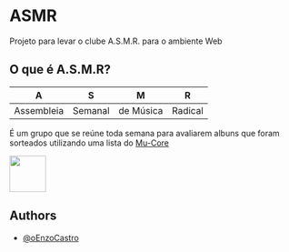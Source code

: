
# ASMR

Projeto para levar o clube A.S.M.R. para o ambiente Web
## O que é A.S.M.R?

|A|S|M|R|
|:---:|:---:|:---:|:---:|
|Assembleia|Semanal|de Música|Radical|

É um grupo que se reúne toda semana para avaliarem albuns que foram sorteados utilizando uma lista do [Mu-Core](https://i.imgur.com/zjqIAOG.jpeg)

<img src="https://i.imgur.com/zjqIAOG.jpeg" width="64"/>

## Authors

- [@oEnzoCastro](https://www.github.com/oEnzoCastro)

